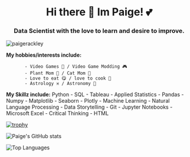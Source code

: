 <h1 align="center">Hi there 👋  Im Paige! 💕 </h1>
<h3 align="center">Data Scientist with the love to learn and desire to improve.</h3>

<p align="left"> <img src="https://komarev.com/ghpvc/?username=paigerackley&label=Profile%20views&color=0e75b6&style=flat" alt="paigerackley" /> </p>
<p align="left"> <b> My hobbies/interests include:</b>
 
           - Video Games 👾 / Video Game Modding 🎮
           - Plant Mom 🌱 / Cat Mom 🐾
           - Love to eat 😋 / love to cook 🍴
           - Astrology ♓ / Astronomy 🌌 
           
 <b>My Skillz include:</b>
 Python - SQL - Tableau - Applied Statistics - Pandas - Numpy - Matplotlib - Seaborn - Plotly - Machine Learning - Natural Language Processing  - Data Storytelling - Git - Jupyter Notebooks - Microsoft Excel - Critical Thinking - HTML
 
[![trophy](https://github-profile-trophy.vercel.app/?username=paigerackley&theme=dracula)](https://github.com/ryo-ma/github-profile-trophy)
</p>

 ![Paige's GitHub stats](https://github-readme-stats.vercel.app/api?username=paigerackley&show_icons=true&theme=bear)
 
 
 ![Top Languages](https://github-readme-stats.vercel.app/api/top-langs/?username=paigerackley&layout=compact&theme=bear&count_private=true)
